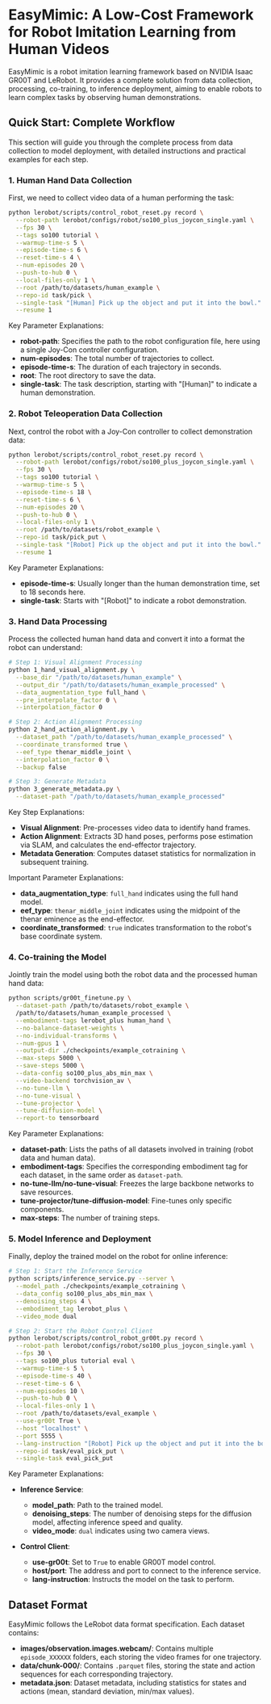 # EasyMimic: A Low-Cost Framework for Robot Imitation Learning from Human Videos

EasyMimic is a robot imitation learning framework based on NVIDIA Isaac GR00T and LeRobot. It provides a complete solution from data collection, processing, co-training, to inference deployment, aiming to enable robots to learn complex tasks by observing human demonstrations.

## Quick Start: Complete Workflow

This section will guide you through the complete process from data collection to model deployment, with detailed instructions and practical examples for each step.

### 1. Human Hand Data Collection

First, we need to collect video data of a human performing the task:

```bash
python lerobot/scripts/control_robot_reset.py record \
  --robot-path lerobot/configs/robot/so100_plus_joycon_single.yaml \
  --fps 30 \
  --tags so100 tutorial \
  --warmup-time-s 5 \
  --episode-time-s 6 \
  --reset-time-s 4 \
  --num-episodes 20 \
  --push-to-hub 0 \
  --local-files-only 1 \
  --root /path/to/datasets/human_example \
  --repo-id task/pick \
  --single-task "[Human] Pick up the object and put it into the bowl." \
  --resume 1
```

Key Parameter Explanations:
- **robot-path**: Specifies the path to the robot configuration file, here using a single Joy-Con controller configuration.
- **num-episodes**: The total number of trajectories to collect.
- **episode-time-s**: The duration of each trajectory in seconds.
- **root**: The root directory to save the data.
- **single-task**: The task description, starting with "[Human]" to indicate a human demonstration.

### 2. Robot Teleoperation Data Collection

Next, control the robot with a Joy-Con controller to collect demonstration data:

```bash
python lerobot/scripts/control_robot_reset.py record \
  --robot-path lerobot/configs/robot/so100_plus_joycon_single.yaml \
  --fps 30 \
  --tags so100 tutorial \
  --warmup-time-s 5 \
  --episode-time-s 18 \
  --reset-time-s 6 \
  --num-episodes 20 \
  --push-to-hub 0 \
  --local-files-only 1 \
  --root /path/to/datasets/robot_example \
  --repo-id task/pick_put \
  --single-task "[Robot] Pick up the object and put it into the bowl." \
  --resume 1
```

Key Parameter Explanations:
- **episode-time-s**: Usually longer than the human demonstration time, set to 18 seconds here.
- **single-task**: Starts with "[Robot]" to indicate a robot demonstration.

### 3. Hand Data Processing

Process the collected human hand data and convert it into a format the robot can understand:

```bash
# Step 1: Visual Alignment Processing
python 1_hand_visual_alignment.py \
  --base_dir "/path/to/datasets/human_example" \
  --output_dir "/path/to/datasets/human_example_processed" \
  --data_augmentation_type full_hand \
  --pre_interpolate_factor 0 \
  --interpolation_factor 0

# Step 2: Action Alignment Processing
python 2_hand_action_alignment.py \
  --dataset_path "/path/to/datasets/human_example_processed" \
  --coordinate_transformed true \
  --eef_type thenar_middle_joint \
  --interpolation_factor 0 \
  --backup false

# Step 3: Generate Metadata
python 3_generate_metadata.py \
  --dataset-path "/path/to/datasets/human_example_processed"
```

Key Step Explanations:
- **Visual Alignment**: Pre-processes video data to identify hand frames.
- **Action Alignment**: Extracts 3D hand poses, performs pose estimation via SLAM, and calculates the end-effector trajectory.
- **Metadata Generation**: Computes dataset statistics for normalization in subsequent training.

Important Parameter Explanations:
- **data_augmentation_type**: `full_hand` indicates using the full hand model.
- **eef_type**: `thenar_middle_joint` indicates using the midpoint of the thenar eminence as the end-effector.
- **coordinate_transformed**: `true` indicates transformation to the robot's base coordinate system.

### 4. Co-training the Model

Jointly train the model using both the robot data and the processed human hand data:

```bash
python scripts/gr00t_finetune.py \
  --dataset-path /path/to/datasets/robot_example \
  /path/to/datasets/human_example_processed \
  --embodiment-tags lerobot_plus human_hand \
  --no-balance-dataset-weights \
  --no-individual-transforms \
  --num-gpus 1 \
  --output-dir ./checkpoints/example_cotraining \
  --max-steps 5000 \
  --save-steps 5000 \
  --data-config so100_plus_abs_min_max \
  --video-backend torchvision_av \
  --no-tune-llm \
  --no-tune-visual \
  --tune-projector \
  --tune-diffusion-model \
  --report-to tensorboard
```

Key Parameter Explanations:
- **dataset-path**: Lists the paths of all datasets involved in training (robot data and human data).
- **embodiment-tags**: Specifies the corresponding embodiment tag for each dataset, in the same order as `dataset-path`.
- **no-tune-llm/no-tune-visual**: Freezes the large backbone networks to save resources.
- **tune-projector/tune-diffusion-model**: Fine-tunes only specific components.
- **max-steps**: The number of training steps.

### 5. Model Inference and Deployment

Finally, deploy the trained model on the robot for online inference:

```bash
# Step 1: Start the Inference Service
python scripts/inference_service.py --server \
  --model_path ./checkpoints/example_cotraining \
  --data_config so100_plus_abs_min_max \
  --denoising_steps 4 \
  --embodiment_tag lerobot_plus \
  --video_mode dual

# Step 2: Start the Robot Control Client
python lerobot/scripts/control_robot_gr00t.py record \
  --robot-path lerobot/configs/robot/so100_plus_joycon_single.yaml \
  --fps 30 \
  --tags so100_plus tutorial eval \
  --warmup-time-s 5 \
  --episode-time-s 40 \
  --reset-time-s 6 \
  --num-episodes 10 \
  --push-to-hub 0 \
  --local-files-only 1 \
  --root /path/to/datasets/eval_example \
  --use-gr00t True \
  --host "localhost" \
  --port 5555 \
  --lang-instruction "[Robot] Pick up the object and put it into the bowl." \
  --repo-id task/eval_pick_put \
  --single-task eval_pick_put
```

Key Parameter Explanations:
- **Inference Service**:
  - **model_path**: Path to the trained model.
  - **denoising_steps**: The number of denoising steps for the diffusion model, affecting inference speed and quality.
  - **video_mode**: `dual` indicates using two camera views.

- **Control Client**:
  - **use-gr00t**: Set to `True` to enable GR00T model control.
  - **host/port**: The address and port to connect to the inference service.
  - **lang-instruction**: Instructs the model on the task to perform.


## Dataset Format

EasyMimic follows the LeRobot data format specification. Each dataset contains:

- **images/observation.images.webcam/**: Contains multiple `episode_XXXXXX` folders, each storing the video frames for one trajectory.
- **data/chunk-000/**: Contains `.parquet` files, storing the state and action sequences for each corresponding trajectory.
- **metadata.json**: Dataset metadata, including statistics for states and actions (mean, standard deviation, min/max values).
